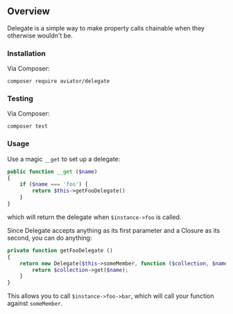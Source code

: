 ## Overview

Delegate is a simple way to make property calls chainable when they otherwise wouldn't be.

### Installation

Via Composer:

```
composer require aviator/delegate
```

### Testing

Via Composer:

```
composer test
```

### Usage

Use a magic `__get` to set up a delegate:

```php
public function __get ($name)
{
    if ($name === 'foo') {
        return $this->getFooDelegate()
    }
}
```

which will return the delegate when `$instance->foo` is called.

Since Delegate accepts anything as its first parameter and a Closure as its second, you can do anything:

```php
private function getFooDelegate ()
{
    return new Delegate($this->someMember, function ($collection, $name) {
        return $collection->get($name);
    }
}
```

This allows you to call `$instance->foo->bar`, which will call your function against `someMember`. 


